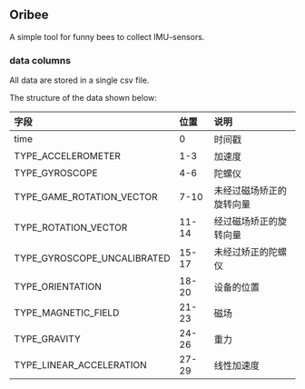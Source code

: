 ## Oribee

A simple tool for funny bees to collect IMU-sensors.

### data columns
All data are stored in a single csv file.

The structure of the data shown below:

|字段|位置|说明|
|:-----|:-----|:-----|
|time|0|时间戳|
|TYPE_ACCELEROMETER|1-3|加速度|
|TYPE_GYROSCOPE|4-6|陀螺仪|
|TYPE_GAME_ROTATION_VECTOR|7-10|未经过磁场矫正的旋转向量|
|TYPE_ROTATION_VECTOR|11-14|经过磁场矫正的旋转向量|
|TYPE_GYROSCOPE_UNCALIBRATED|15-17|未经过矫正的陀螺仪|
|TYPE_ORIENTATION|18-20|设备的位置|
|TYPE_MAGNETIC_FIELD|21-23|磁场|
|TYPE_GRAVITY|24-26|重力|
|TYPE_LINEAR_ACCELERATION|27-29|线性加速度|


